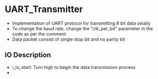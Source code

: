 # UART_Transmitter
- Implementation of UART protocol for transmitting 8 bit data seially
- To change the baud rate, change the "clk_per_bit" parameter in the code as per the comment  
- Data packet consist of single stop bit and no parity bit
## IO Description
- i_tx_start: Turn high to begin the data transmission process
- 

